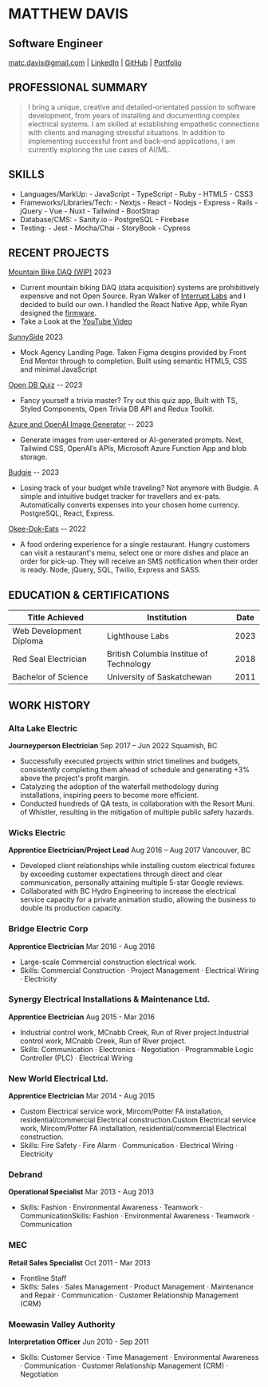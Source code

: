 # MATTHEW DAVIS
## Software Engineer
		

matc.davis@gmail.com | [LinkedIn](https://www.linkedin.com/in/matcdavis/) | [GitHub](https://github.com/TeddyGavi) | [Portfolio](https://matcdavis.dev/)


## PROFESSIONAL  SUMMARY

> I bring a unique, creative and detailed-orientated passion to software development, from years of installing and documenting complex electrical systems. I am skilled at establishing empathetic connections with clients and managing stressful situations. In addition to implementing successful front and back-end applications, I am currently exploring the use cases of AI/ML.

## SKILLS

- Languages/MarkUp: - JavaScript - TypeScript - Ruby - HTML5 - CSS3
- Frameworks/Libraries/Tech: - Nextjs - React - Nodejs - Express - Rails - jQuery - Vue - Nuxt - Tailwind - BootStrap
- Database/CMS: - Sanity.io - PostgreSQL - Firebase 
- Testing: - Jest - Mocha/Chai - StoryBook - Cypress

## RECENT PROJECTS

[<ins>Mountain Bike DAQ (WIP)</ins>](https://github.com/TeddyGavi/rn-ble) 2023
- Current mountain biking DAQ (data acquisition) systems are prohibitively expensive and not Open Source.
Ryan Walker of [Interrupt Labs](https://interruptlabs.ca/) and I decided to build our own. I handled the React Native App, while Ryan
designed the [firmware](https://github.com/o7-machinehum/bike-daq).
- Take a Look at the [YouTube Video](https://www.youtube.com/watch?v=SCmJ3pTyt44&t=73s)

[<ins>SunnySide</ins>](https://teddygavi.github.io/FEM-sunnyside-landing-page/) 2023
- Mock Agency Landing Page. Taken Figma desgins provided by Front End Mentor through to completion. Built using semantic HTML5, CSS and minimal JavaScript

[<ins>Open DB Quiz</ins>](https://quiz-ts-seven.vercel.app/) -- 2023
- Fancy yourself a trivia master? Try out this quiz app, Built with TS, Styled Components, Open Trivia DB API and Redux Toolkit. 

[<ins>Azure and OpenAI Image Generator</ins>](https://github.com/TeddyGavi/image-gen-azure) -- 2023
- Generate images from user-entered or AI-generated prompts. Next, Tailwind CSS, OpenAI’s APIs, Microsoft Azure Function App and blob storage.  

[<ins>Budgie</ins>](https://github.com/TeddyGavi/budgie) -- 2023
- Losing track of your budget while traveling? Not anymore with Budgie.  A simple and intuitive budget tracker for travellers and ex-pats.  Automatically converts expenses into your chosen home currency. PostgreSQL, React, Express.

[<ins>Okee-Dok-Eats</ins>](https://github.com/TeddyGavi/Okee-Dok-Eats) -- 2022
- A food ordering experience for a single restaurant. Hungry customers can visit a restaurant's menu, select one or more dishes and place an order for pick-up. They will receive an SMS notification when their order is ready. Node, jQuery, SQL, Twilio, Express and  SASS.

## EDUCATION  &  CERTIFICATIONS
| Title Achieved          | Institution                              |  Date  |
| ----------------------- | ---------------------------------------- | ------ |
| Web Development Diploma | Lighthouse Labs                          |	2023  |
| Red Seal Electrician    | British Columbia Institue of Technology  |  2018  |
| Bachelor of Science     | University of Saskatchewan	             |  2011  |


## WORK  HISTORY

### Alta Lake Electric
__Journeyperson Electrician__ Sep 2017 – Jun 2022
Squamish, BC

- Successfully executed projects within strict timelines and budgets, consistently completing them ahead of schedule and generating +3% above the project's profit margin.
- Catalyzing the adoption of the waterfall methodology during installations, inspiring peers to become more efficient.
- Conducted hundreds of QA tests, in collaboration with the Resort Muni. of Whistler, resulting in the mitigation of multiple public safety hazards. 

### Wicks Electric
__Apprentice Electrician/Project Lead__	Aug 2016 – Aug 2017
Vancouver, BC

- Developed client relationships while installing custom electrical fixtures by exceeding customer expectations through direct and clear communication, personally attaining multiple 5-star Google reviews.
- Collaborated with BC Hydro Engineering to increase the electrical service capacity for a private animation studio, allowing the business to double its production capacity.

### Bridge Electric Corp
__Apprentice Electrician__ Mar 2016 - Aug 2016
- Large-scale Commercial construction electrical work.
- Skills: Commercial Construction · Project Management · Electrical Wiring · Electricity

### Synergy Electrical Installations & Maintenance Ltd. 
__Apprentice Electrician__ Aug 2015 - Mar 2016
- Industrial control work, MCnabb Creek, Run of River project.Industrial control work, MCnabb Creek, Run of River project.
- Skills: Communication · Electronics · Negotiation · Programmable Logic Controller (PLC) · Electrical Wiring

### New World Electrical Ltd.
__Apprentice Electrician__ Mar 2014 - Aug 2015
- Custom Electrical service work, Mircom/Potter FA installation, residential/commercial Electrical construction.Custom Electrical service work, Mircom/Potter FA installation, residential/commercial Electrical construction.
-  Skills: Fire Safety · Fire Alarm · Communication · Electrical Wiring · Electricity

### Debrand 
__Operational Specialist__ Mar 2013 - Aug 2013
- Skills: Fashion · Environmental Awareness · Teamwork · CommunicationSkills: Fashion · Environmental Awareness · Teamwork · Communication

### MEC 
__Retail Sales Specialist__ Oct 2011 - Mar 2013
- Frontline Staff
- Skills: Sales · Sales Management · Product Management · Maintenance and Repair · Communication · Customer Relationship Management (CRM)

### Meewasin Valley Authority 
__Interpretation Officer__ Jun 2010 - Sep 2011
- Skills: Customer Service · Time Management · Environmental Awareness · Communication · Customer Relationship Management (CRM) · Negotiation
